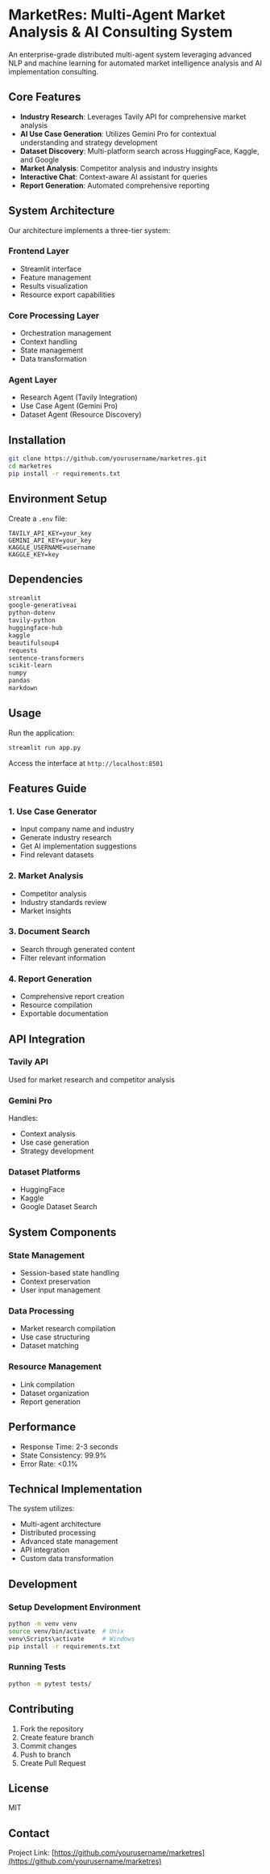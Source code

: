 # MarketRes: Multi-Agent Market Analysis & AI Consulting System

An enterprise-grade distributed multi-agent system leveraging advanced NLP and machine learning for automated market intelligence analysis and AI implementation consulting.

## Core Features

- **Industry Research**: Leverages Tavily API for comprehensive market analysis
- **AI Use Case Generation**: Utilizes Gemini Pro for contextual understanding and strategy development
- **Dataset Discovery**: Multi-platform search across HuggingFace, Kaggle, and Google
- **Market Analysis**: Competitor analysis and industry insights
- **Interactive Chat**: Context-aware AI assistant for queries
- **Report Generation**: Automated comprehensive reporting

## System Architecture

Our architecture implements a three-tier system:

### Frontend Layer
- Streamlit interface
- Feature management
- Results visualization
- Resource export capabilities

### Core Processing Layer
- Orchestration management
- Context handling
- State management
- Data transformation

### Agent Layer
- Research Agent (Tavily Integration)
- Use Case Agent (Gemini Pro)
- Dataset Agent (Resource Discovery)

## Installation

```bash
git clone https://github.com/yourusername/marketres.git
cd marketres
pip install -r requirements.txt
```

## Environment Setup

Create a `.env` file:
```env
TAVILY_API_KEY=your_key
GEMINI_API_KEY=your_key
KAGGLE_USERNAME=username
KAGGLE_KEY=key
```

## Dependencies

```txt
streamlit
google-generativeai
python-dotenv
tavily-python
huggingface-hub
kaggle
beautifulsoup4
requests
sentence-transformers
scikit-learn
numpy
pandas
markdown
```

## Usage

Run the application:
```bash
streamlit run app.py
```

Access the interface at `http://localhost:8501`

## Features Guide

### 1. Use Case Generator
- Input company name and industry
- Generate industry research
- Get AI implementation suggestions
- Find relevant datasets

### 2. Market Analysis
- Competitor analysis
- Industry standards review
- Market insights

### 3. Document Search
- Search through generated content
- Filter relevant information

### 4. Report Generation
- Comprehensive report creation
- Resource compilation
- Exportable documentation

## API Integration

### Tavily API
Used for market research and competitor analysis

### Gemini Pro
Handles:
- Context analysis
- Use case generation
- Strategy development

### Dataset Platforms
- HuggingFace
- Kaggle
- Google Dataset Search

## System Components

### State Management
- Session-based state handling
- Context preservation
- User input management

### Data Processing
- Market research compilation
- Use case structuring
- Dataset matching

### Resource Management
- Link compilation
- Dataset organization
- Report generation

## Performance

- Response Time: 2-3 seconds
- State Consistency: 99.9%
- Error Rate: <0.1%

## Technical Implementation

The system utilizes:
- Multi-agent architecture
- Distributed processing
- Advanced state management
- API integration
- Custom data transformation

## Development

### Setup Development Environment
```bash
python -m venv venv
source venv/bin/activate  # Unix
venv\Scripts\activate     # Windows
pip install -r requirements.txt
```

### Running Tests
```bash
python -m pytest tests/
```

## Contributing

1. Fork the repository
2. Create feature branch
3. Commit changes
4. Push to branch
5. Create Pull Request

## License

MIT

## Contact

Project Link: [https://github.com/yourusername/marketres](https://github.com/yourusername/marketres)
